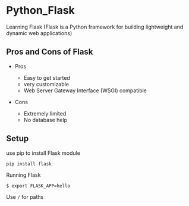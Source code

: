 # Python_Flask
Learning Flask (Flask is a Python framework for building lightweight and dynamic web applications)


## Pros and Cons of Flask

* Pros

  - Easy to get started
  - very customizable
  - Web Server Gateway Interface (WSGI) compatible

* Cons

  - Extremely limited
  - No database help
  
 ## Setup
 
 use pip to install Flask module
 
 `pip install flask`
 
 Running Flask
 ```bash
$ export FLASK_APP=hello
 ```
 
Use `/` for paths
